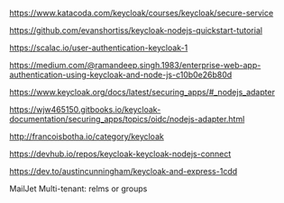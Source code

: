 

https://www.katacoda.com/keycloak/courses/keycloak/secure-service

https://github.com/evanshortiss/keycloak-nodejs-quickstart-tutorial

https://scalac.io/user-authentication-keycloak-1

https://medium.com/@ramandeep.singh.1983/enterprise-web-app-authentication-using-keycloak-and-node-js-c10b0e26b80d

https://www.keycloak.org/docs/latest/securing_apps/#_nodejs_adapter

https://wjw465150.gitbooks.io/keycloak-documentation/securing_apps/topics/oidc/nodejs-adapter.html

http://francoisbotha.io/category/keycloak

https://devhub.io/repos/keycloak-keycloak-nodejs-connect

https://dev.to/austincunningham/keycloak-and-express-1cdd





MailJet
Multi-tenant: relms or groups
